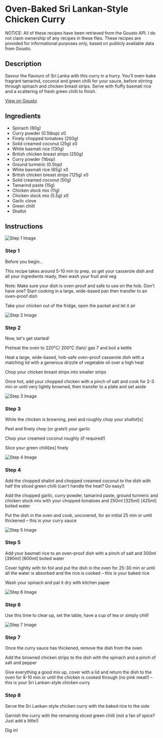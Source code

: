# Oven-Baked Sri Lankan-Style Chicken Curry

NOTICE: All of these recipes have been retrieved from the Gousto API. I do not claim ownership of any recipes in these files. These recipes are provided for informational purposes only, based on publicly available data from Gousto.

## Description

Savour the flavours of Sri Lanka with this curry in a hurry. You'll oven-bake fragrant tamarind, coconut and green chilli for your sauce, before stirring through spinach and chicken breast strips. Serve with fluffy basmati rice and a scattering of fresh green chilli to finish.

[View on Gousto](https://www.gousto.co.uk/recipes/cookbook/oven-baked-sri-lankan-style-chicken-curry)

## Ingredients

- Spinach (80g)
- Curry powder (0.5tbsp) x0
- Finely chopped tomatoes (200g)
- Solid creamed coconut (25g) x0
- White basmati rice (130g)
- British chicken breast strips (250g)
- Curry powder (1tbsp)
- Ground turmeric (0.5tsp)
- White basmati rice (65g) x0
- British chicken breast strips (125g) x0
- Solid creamed coconut (50g)
- Tamarind paste (15g)
- Chicken stock mix (11g)
- Chicken stock mix (5.5g) x0
- Garlic clove
- Green chilli
- Shallot

## Instructions

![Step 1 Image](https://production-media.gousto.co.uk/cms/recipe-step-image/Admin10mm-Step-1-2-1688642907192-x200.jpg)

### Step 1

Before you begin...

This recipe takes around 5-10 min to prep, so get your casserole dish and all your ingredients ready, then wash your fruit and veg

Note: Make sure your dish is oven-proof and safe to use on the hob. Don't have one? Start cooking in a large, wide-based pan then transfer to an oven-proof dish

Take your chicken out of the fridge, open the packet and let it air

![Step 2 Image](https://production-media.gousto.co.uk/cms/recipe-step-image/step-2-1-1688642910998-x200.jpg)

### Step 2

Now, let's get started!

Preheat the oven to 220°C/ 200°C (fan)/ gas 7 and boil a kettle

Heat a large, wide-based, hob-safe oven-proof casserole dish with a matching lid with a generous drizzle of vegetable oil over a high heat

Chop your chicken breast strips into smaller strips

Once hot, add your chopped chicken with a pinch of salt and cook for 2-3 min or until very lightly browned, then transfer to a plate and set aside

![Step 3 Image](https://production-media.gousto.co.uk/cms/recipe-step-image/step-3-1-1688642917428-x200.jpg)

### Step 3

While the chicken is browning, peel and roughly chop your shallot[s]

Peel and finely chop (or grate!) your garlic

Chop your creamed coconut roughly (if required!)

Slice your green chilli[es] finely

![Step 4 Image](https://production-media.gousto.co.uk/cms/recipe-step-image/step-4-2-1688642921604-x200.jpg)

### Step 4

Add the chopped shallot and chopped creamed coconut to the dish with half the sliced green chilli (can't handle the heat? Go easy!)

Add the chopped garlic, curry powder, tamarind paste, ground turmeric and chicken stock mix with your chopped tomatoes and 250ml <span class="text-purple">[325ml]</span> <span class="text-danger">[425ml]</span> boiled water

Put the dish in the oven and cook, uncovered, for an initial 25 min or until thickened – this is your curry sauce

![Step 5 Image](https://production-media.gousto.co.uk/cms/recipe-step-image/step-5-1-1688642930107-x200.jpg)

### Step 5

Add your basmati rice to an oven-proof dish with a pinch of salt and 300ml<span class="text-danger"> <span class="text-purple">[390ml]</span> [600ml]</span> boiled water

Cover tightly with tin foil and put the dish in the oven for 25-30 min or until all the water is absorbed and the rice is cooked – this is your baked rice

Wash your spinach and pat it dry with kitchen paper

![Step 6 Image](https://production-media.gousto.co.uk/cms/recipe-step-image/step-6-1-1688642934644-x200.jpg)

### Step 6

Use this time to clear up, set the table, have a cup of tea or simply chill!

![Step 7 Image](https://production-media.gousto.co.uk/cms/recipe-step-image/step-7-1-1688642940670-x200.jpg)

### Step 7

Once the curry sauce has thickened, remove the dish from the oven

Add the browned chicken strips to the dish with the spinach and a pinch of salt and pepper

Give everything a good mix up, cover with a lid and return the dish to the oven for 8-10 min or until the chicken is cooked through (no pink meat!) – this is your Sri Lankan-style chicken curry

### Step 8

Serve the Sri Lankan-style chicken curry with the baked rice to the side

Garnish the curry with the remaining sliced green chilli (not a fan of spice? Just add a little!)

Dig in!

